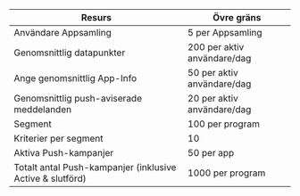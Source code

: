 | Resurs | Övre gräns |
| --- | --- |
| Användare Appsamling |5 per Appsamling |
| Genomsnittlig datapunkter |200 per aktiv användare/dag |
| Ange genomsnittlig App-Info |50 per aktiv användare/dag |
| Genomsnittlig push-aviserade meddelanden |20 per aktiv användare/dag |
| Segment |100 per program |
| Kriterier per segment |10 |
| Aktiva Push-kampanjer |50 per app |
| Totalt antal Push-kampanjer (inklusive Active & slutförd) |1000 per program |

